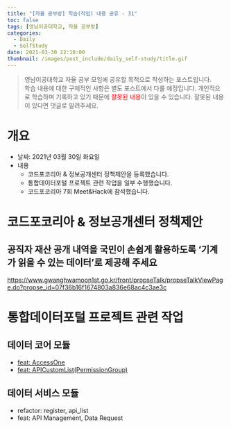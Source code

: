 ```yaml
---
title: "[자율 공부방] 학습(작업) 내용 공유 - 31"
toc: false
tags: [영남이공대학교, 자율 공부방]
categories:
  - Daily
  - SelfStudy
date: 2021-03-30 22:10:00
thumbnail: /images/post_include/daily_self-study/title.gif
---
```

> 영남이공대학교 자율 공부 모임에 공유할 목적으로 작성하는 포스트입니다.  
> 학습 내용에 대한 구체적인 사항은 별도 포스트에서 다룰 예정입니다.
> 개인적으로 학습하며 기록하고 있기 때문에 <font color='red'>잘못된 내용</font>이 있을 수 있습니다. 잘못된 내용이 있다면 댓글로 알려주세요.  

# 개요
* 날짜: 2021년 03월 30일 화요일
* 내용
    * 코드포코리아 & 정보공개센터 정책제안을 등록했습니다.
    * 통합데이터포털 프로젝트 관련 작업을 일부 수행했습니다.
    * 코드포코리아 7회 Meet&Hack에 참석했습니다.

# 코드포코리아 & 정보공개센터 정책제안

## 공직자 재산 공개 내역을 국민이 손쉽게 활용하도록 ‘기계가 읽을 수 있는 데이터’로 제공해 주세요

https://www.gwanghwamoon1st.go.kr/front/propseTalk/propseTalkViewPage.do?propse_id=07f36b16f1674803a836e68ac4c3ae3c

# 통합데이터포털 프로젝트 관련 작업

## 데이터 코어 모듈

* [feat: AccessOne](https://github.com/TEAM-CLOUD-KR/datahub-core/commit/6151dcb89c1243b928a23684893191d903bbab4a)
* [feat: APICustomList(PermissionGroup)](https://github.com/TEAM-CLOUD-KR/datahub-core/commit/588d0e5719c78b2f10ccf9b234195561ef603a93)

## 데이터 서비스 모듈

* refactor: register, api_list
* feat: API Management, Data Request